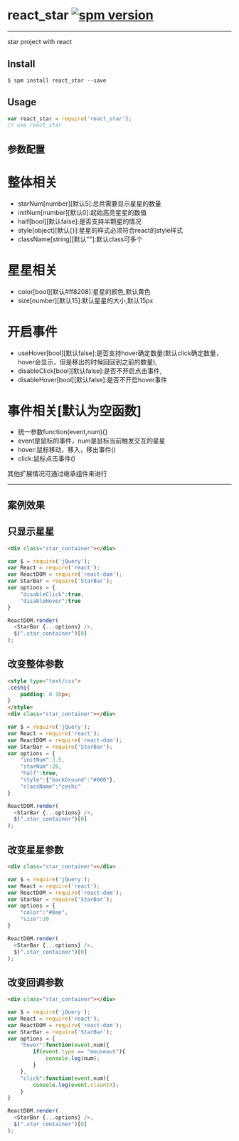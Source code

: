 # react_star [![spm version](http://spmjs.io/badge/react_star)](http://spmjs.io/package/react_star)

---

star project with react

## Install

```
$ spm install react_star --save
```

## Usage

```js
var react_star = require('react_star');
// use react_star
```

参数配置
---

# 整体相关
- starNum[number][默认5]:总共需要显示星星的数量
- initNum[number][默认0]:起始高亮星星的数值
- half[bool][默认false]:是否支持半颗星的情况
- style[object][默认{}]:星星的样式必须符合react的style样式
- className[string][默认""]:默认class可多个

# 星星相关
- color[bool][默认#ff8208]:星星的颜色,默认黄色
- size[number][默认15]:默认星星的大小,默认15px

# 开启事件
- useHover[bool][默认false]:是否支持hover确定数量(默认click确定数量，hover会显示，但是移出的时候回回到之前的数量),
- disableClick[bool][默认false]:是否不开启点击事件,
- disableHover[bool][默认false]:是否不开启hover事件

# 事件相关[默认为空函数]
- 统一参数function(event,num){}
- event是鼠标的事件，num是鼠标当前触发交互的星星
- hover:鼠标移动，移入，移出事件()
- click:鼠标点击事件()

其他扩展情况可通过继承组件来进行

---

案例效果
---

## 只显示星星
````html
<div class="star_container"></div>
````

````javascript
var $ = require('jQuery');
var React = require('react');
var ReactDOM = require('react-dom');
var StarBar = require('StarBar');
var options = {
	"disableClick":true,
	"disableHover":true
}

ReactDOM.render(
  <StarBar {...options} />,
  $(".star_container")[0]
);
````

## 改变整体参数

````html
<style type="text/css">
.ceshi{
	padding: 0 10px;
}
</style>
<div class="star_container"></div>
````

````javascript
var $ = require('jQuery');
var React = require('react');
var ReactDOM = require('react-dom');
var StarBar = require('StarBar');
var options = {
	"initNum":3.5,
	"starNum":20,
	"half":true,
	"style":{"backGround":"#000"},
	"className":"ceshi"
}

ReactDOM.render(
  <StarBar {...options} />,
  $(".star_container")[0]
);
````

## 改变星星参数

````html
<div class="star_container"></div>
````

````javascript
var $ = require('jQuery');
var React = require('react');
var ReactDOM = require('react-dom');
var StarBar = require('StarBar');
var options = {
	"color":"#0ae",
	"size":20
}

ReactDOM.render(
  <StarBar {...options} />,
  $(".star_container")[0]
);
````


## 改变回调参数

````html
<div class="star_container"></div>
````

````javascript
var $ = require('jQuery');
var React = require('react');
var ReactDOM = require('react-dom');
var StarBar = require('StarBar');
var options = {
	"hover":function(event,num){
		if(event.type == "mouseout"){
			console.log(num);
		}
	},
	"click":function(event,num){
		console.log(event.clientX);
	}
}

ReactDOM.render(
  <StarBar {...options} />,
  $(".star_container")[0]
);
````